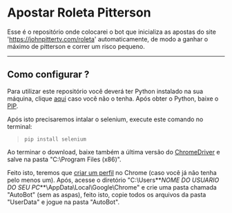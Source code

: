 # Apostar Roleta Pitterson
 Esse é o repositório onde colocarei o bot que inicializa as apostas do site 'https://johnpittertv.com/roleta' automaticamente, de modo a ganhar o máximo de pitterson e correr um risco pequeno.

---

 ## Como configurar ?
 Para utilizar este repositório você deverá ter Python instalado na sua máquina, clique [aqui](https://python.org.br/instalacao-windows/) caso você não o tenha. Após obter o Python, baixe o [PIP](https://phoenixnap.com/kb/install-pip-windows).

 Após isto precisaremos intalar o selenium, execute este comando no terminal:
 >```pip install selenium```

 Ao terminar o download, baixe também a última versão do [ChromeDriver](https://chromedriver.chromium.org/downloads) e salve na pasta "C:\Program Files (x86)".

 Feito isto, teremos que [criar um perfil](https://support.google.com/chrome/answer/2364824?co=GENIE.Platform%3DDesktop&hl=pt-BR) no Chrome (caso você já não tenha pelo menos um). Após, acesse o diretório "C:\Users\**_NOME DO USUARIO DO SEU PC_**\AppData\Local\Google\Chrome" e crie uma pasta chamada "AutoBot" (sem as aspas), feito isto, copie todos os arquivos da pasta "UserData" e jogue na pasta "AutoBot".

